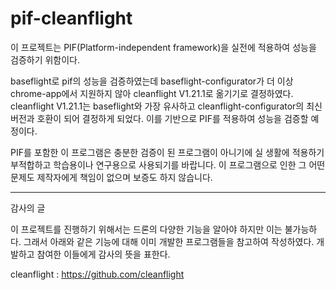 # pif-cleanflight

이 프로젝트는 PIF(Platform-independent framework)을 실전에 적용하여 성능을 검증하기 위함이다.

baseflight로 pif의 성능을 검증하였는데 baseflight-configurator가 더 이상 chrome-app에서 지원하지 않아 cleanflight V1.21.1로 옮기기로 결정하였다.
cleanflight V1.21.1는 baseflight와 가장 유사하고 cleanflight-configurator의 최신 버전과 호환이 되어 결정하게 되었다.
이를 기반으로 PIF를 적용하여 성능을 검증할 예정이다.

PIF를 포함한 이 프로그램은 충분한 검증이 된 프로그램이 아니기에 실 생활에 적용하기 부적합하고 학습용이나 연구용으로 사용되기를 바랍니다.
이 프로그램으로 인한 그 어떤 문제도 제작자에게 책임이 없으며 보증도 하지 않습니다.

---

감사의 글

이 프로젝트를 진행하기 위해서는 드론의 다양한 기능을 알아야 하지만 이는 불가능하다. 그래서 아래와 같은 기능에 대해 이미 개발한 프로그램들을 참고하여 작성하였다. 개발하고 참여한 이들에게 감사의 뜻을 표한다.

cleanflight : https://github.com/cleanflight
